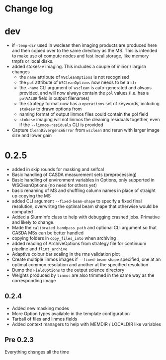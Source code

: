 # Change log

# dev
- if `-temp-dir` used in wsclean then imaging products are produced here and then copied over to the same directory as the MS. This is intended to make use of compute nodes and fast local storage, like memory tmpfs or local disks.
- added stokes-v imaging. This includes a couple of minor / largish changes
    - the `name` attribute of `WSCleanOptions` is not recognised
    - the `pol` attribute of `WSCleanOptions` now needs to be a `str`
    - the `-name` CLI argument of `wsclean` is auto-generated and always provided, and will now always contain the `pol` values (i.e. has a `polVALUE` field in output filenames)
    - the strategy format now has a `operations` set of keywords, including `stokesv` to drawn options from
    - naming format of output linmos files could contain the pol field
    - `stokesv` imaging will not linmos the cleaning residuals together, even if the `--linmos-residuals` CLI is provided
- Capture `CleanDivergenceError` from `wsclean` and rerun with larger image size and lower gain

# 0.2.5
- added in skip rounds for masking and selfcal
- Basic handling of CASDA measurement sets (preprocessing)
- Basic handling of environment variables in Options, only supported in WSCleanOptions (no need for others yet)
- basic renaming of MS and shuffling column names in place of straight up copying the MS
- added CLI argument `--fixed-beam-shape` to specify a fixed final resolution, overwritng the optimal beam shape that otherwise would be computed
- Added a SlurmInfo class to help with debugging crashed jobs. Primative and likely to change.
- Made the `calibrated_bandpass_path` and optional CLI argument so that CASDA MSs can be better handled
- copying folders in `copy_files_into` when archiving
- added reading of ArchiveOptions from strategy file for continuum pipeline and `flint_archive`
- Adaptive colour bar scaling in the rms validation plot
- Create multiple linmos images if `--fixed-beam-shape` specified, one at an optimal common resolution and another at the specified resolution
- Dump the `FieldOptions` to the output science directory
- Weights produced by `linmos` are also trimmed in the same way as the corresponding image

## 0.2.4

- Added new masking modes
- More Option types available in the template configuration
- Tarball of files and linmos fields
- Added context managers to help with MEMDIR / LOCALDIR like variables

## Pre 0.2.3

Everything chsnges all the time
